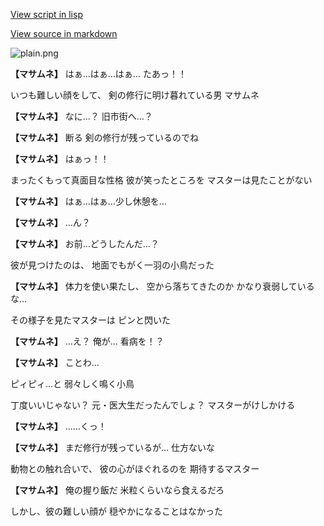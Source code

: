 [View script in lisp](../scripts/110011211.txt)

[View source in markdown](110011211.md)

![plain.png](../images/backgrounds/plain.png)

**【マサムネ】**
はぁ…はぁ…はぁ…
たあっ！！

いつも難しい顔をして、
剣の修行に明け暮れている男
マサムネ

**【マサムネ】**
なに…？
旧市街へ…？

**【マサムネ】**
断る
剣の修行が残っているのでね

**【マサムネ】**
はぁっ！！

まったくもって真面目な性格
彼が笑ったところを
マスターは見たことがない

**【マサムネ】**
はぁ…はぁ…少し休憩を…

**【マサムネ】**
…ん？

**【マサムネ】**
お前…どうしたんだ…？

彼が見つけたのは、
地面でもがく一羽の小鳥だった

**【マサムネ】**
体力を使い果たし、
空から落ちてきたのか
かなり衰弱しているな…

その様子を見たマスターは
ピンと閃いた

**【マサムネ】**
…え？
俺が…
看病を！？

**【マサムネ】**
ことわ…

ピィピィ…と
弱々しく鳴く小鳥

丁度いいじゃない？
元・医大生だったんでしょ？
マスターがけしかける

**【マサムネ】**
……くっ！

**【マサムネ】**
まだ修行が残っているが…
仕方ないな

動物との触れ合いで、
彼の心がほぐれるのを
期待するマスター

**【マサムネ】**
俺の握り飯だ
米粒くらいなら食えるだろ

しかし、彼の難しい顔が
穏やかになることはなかった